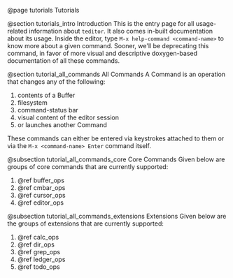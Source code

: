 @page tutorials Tutorials

@section tutorials_intro Introduction
This is the entry page for all usage-related information about `teditor`. It
also comes in-built documentation about its usage. Inside the editor, type
`M-x help-command <command-name>` to know more about a given command. Sooner,
we'll be deprecating this command, in favor of more visual and descriptive
doxygen-based documentation of all these commands.

@section tutorial_all_commands All Commands
A Command is an operation that changes any of the following:
1. contents of a Buffer
2. filesystem
3. command-status bar
4. visual content of the editor session
5. or launches another Command

These commands can either be entered via keystrokes attached to them or via the
`M-x <command-name> Enter` command itself.

@subsection tutorial_all_commands_core Core Commands
Given below are groups of core commands that are currently supported:
1. @ref buffer_ops
2. @ref cmbar_ops
3. @ref cursor_ops
4. @ref editor_ops

@subsection tutorial_all_commands_extensions Extensions
Given below are the groups of extensions that are currently supported:
1. @ref calc_ops
2. @ref dir_ops
3. @ref grep_ops
4. @ref ledger_ops
5. @ref todo_ops
